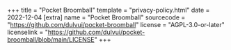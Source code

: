 +++
title = "Pocket Broomball"
template = "privacy-policy.html"
date = 2022-12-04
[extra]
name = "Pocket Broomball"
sourcecode = "https://github.com/dulvui/pocket-broomball"
license = "AGPL-3.0-or-later"
licenselink = "https://github.com/dulvui/pocket-broomball/blob/main/LICENSE"
+++